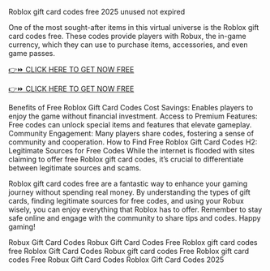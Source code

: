 Roblox gift card codes free 2025 unused not expired

One of the most sought-after items in this virtual universe is the Roblox gift card codes free. These codes provide players with Robux, the in-game currency, which they can use to purchase items, accessories, and even game passes.

[👉⏩ CLICK HERE TO GET NOW FREE](https://ecomadboosters.xyz/free%20robux%20gift%20card%20codes/)

[👉⏩ CLICK HERE TO GET NOW FREE](https://ecomadboosters.xyz/free%20robux%20gift%20card%20codes/)

Benefits of Free Roblox Gift Card Codes Cost Savings: Enables players to enjoy the game without financial investment. Access to Premium Features: Free codes can unlock special items and features that elevate gameplay. Community Engagement: Many players share codes, fostering a sense of community and cooperation. How to Find Free Roblox Gift Card Codes H2: Legitimate Sources for Free Codes While the internet is flooded with sites claiming to offer free Roblox gift card codes, it’s crucial to differentiate between legitimate sources and scams.

Roblox gift card codes free are a fantastic way to enhance your gaming journey without spending real money. By understanding the types of gift cards, finding legitimate sources for free codes, and using your Robux wisely, you can enjoy everything that Roblox has to offer.
Remember to stay safe online and engage with the community to share tips and codes. Happy gaming!

Robux Gift Card Codes
Robux Gift Card Codes Free
Roblox gift card codes free
Roblox Gift Card Codes
Robux gift card codes
Free Roblox gift card codes
Free Robux Gift Card Codes
Roblox Gift Card Codes 2025
